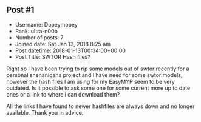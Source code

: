 ## Post #1
- Username: Dopeymopey
- Rank: ultra-n00b
- Number of posts: 7
- Joined date: Sat Jan 13, 2018 8:25 am
- Post datetime: 2018-01-13T00:34:00+00:00
- Post Title: SWTOR Hash files?

Right so I have been trying to rip some models out of swtor recently for a personal shenanigans project and I have need for some swtor models, however the hash files I am using for my EasyMYP seem to be very outdated. Is it possible to ask some one for some current more up to date ones or a link to where i can download them?

All the links I have found to newer hashfiles are always down and no longer available. 
Thank you in advice.
